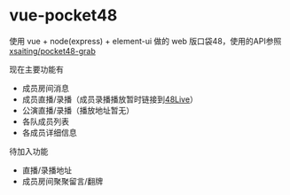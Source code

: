 # vue-pocket48

使用 vue + node(express) + element-ui 做的 web 版口袋48，使用的API参照 [xsaiting/pocket48-grab](https://github.com/xsaiting/pocket48-grab/wiki)

现在主要功能有

* 成员房间消息
* 成员直播/录播（成员录播播放暂时链接到[48Live](http://48live.jarvay.cn)）
* 公演直播/录播（播放地址暂无）
* 各队成员列表
* 各成员详细信息

待加入功能

* 直播/录播地址
* 成员房间聚聚留言/翻牌
